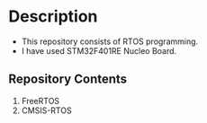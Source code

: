 # Description

- This repository consists of RTOS programming.
- I have used STM32F401RE Nucleo Board.

## Repository Contents
1. FreeRTOS
2. CMSIS-RTOS
  
